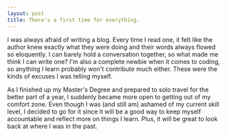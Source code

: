 ```yaml
---
layout: post
title: There's a first time for everything.
---
```


I was always afraid of writing a blog. Every time I read one, it felt like the author knew exactly what they were doing and their words always flowed so eloquently. I can barely hold a conversation together, so what made me think I can write one? I'm also a complete newbie when it comes to coding, so anything I learn probably won't contribute much either. These were the kinds of excuses I was telling myself.

As I finished up my Master's Degree and prepared to solo travel for the better part of a year, I suddenly became more open to getting out of my comfort zone. Even though I was (and still am) ashamed of my current skill level, I decided to go for it since it will be a good way to keep myself accountable and reflect more on things I learn. Plus, it will be great to look back at where I was in the past.